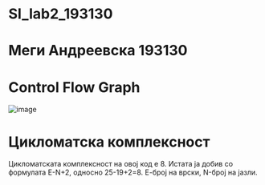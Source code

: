 # SI_lab2_193130 
# Меги Андреевска 193130

# Control Flow Graph 
![image](https://user-images.githubusercontent.com/82312259/119274092-857c1e00-bc0e-11eb-9dde-c1dd2c1c176f.png) 

# Цикломатска комплексност 
Цикломатската комплексност на овој код е 8. Истата ја добив со формулата E-N+2, односно 25-19+2=8. Е-број на врски, N-број на јазли.  
